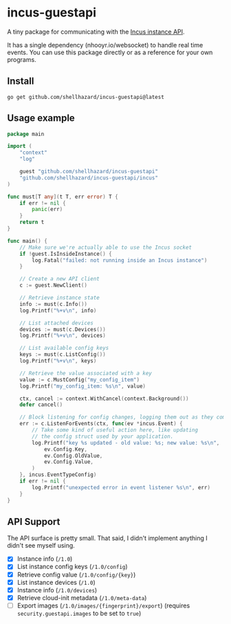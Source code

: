 # incus-guestapi

A tiny package for communicating with the [Incus instance API](https://linuxcontainers.org/incus/docs/main/dev-incus/#id2).

It has a single dependency (nhooyr.io/websocket) to handle real time events. You can use this package directly or as a reference for your own programs.

## Install

```
go get github.com/shellhazard/incus-guestapi@latest
```

## Usage example

```go
package main

import (
	"context"
	"log"

	guest "github.com/shellhazard/incus-guestapi"
	"github.com/shellhazard/incus-guestapi/incus"
)

func must[T any](t T, err error) T {
	if err != nil {
		panic(err)
	}
	return t
}

func main() {
	// Make sure we're actually able to use the Incus socket
	if !guest.IsInsideInstance() {
		log.Fatal("failed: not running inside an Incus instance")
	}

	// Create a new API client
	c := guest.NewClient()

	// Retrieve instance state
	info := must(c.Info())
	log.Printf("%+v\n", info)

	// List attached devices
	devices := must(c.Devices())
	log.Printf("%+v\n", devices)

	// List available config keys
	keys := must(c.ListConfig())
	log.Printf("%+v\n", keys)

	// Retrieve the value associated with a key
	value := c.MustConfig("my_config_item")
	log.Printf("my_config_item: %s\n", value)

	ctx, cancel := context.WithCancel(context.Background())
	defer cancel()

	// Block listening for config changes, logging them out as they come
	err := c.ListenForEvents(ctx, func(ev *incus.Event) {
		// Take some kind of useful action here, like updating
		// the config struct used by your application.
		log.Printf("key %s updated - old value: %s; new value: %s\n",
			ev.Config.Key,
			ev.Config.OldValue,
			ev.Config.Value,
		)
	}, incus.EventTypeConfig)
	if err != nil {
		log.Printf("unexpected error in event listener %s\n", err)
	}
}
```

## API Support

The API surface is pretty small. That said, I didn't implement anything I didn't see myself using.
- [x] Instance info (`/1.0`)
- [x] List instance config keys (`/1.0/config`)
- [x] Retrieve config value (`/1.0/config/{key}`)
- [x] List instance devices (`/1.0`)
- [x] Instance info (`/1.0/devices`)
- [x] Retrieve cloud-init metadata (`/1.0/meta-data`)
- [ ] Export images (`/1.0/images/{fingerprint}/export`) (requires `security.guestapi.images` to be set to `true`)